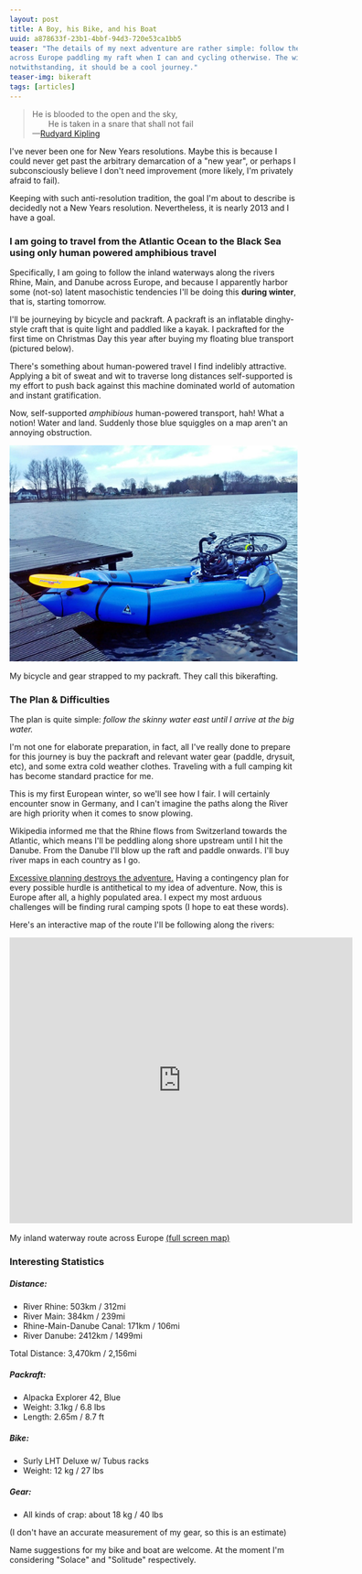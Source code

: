```yaml
---
layout: post
title: A Boy, his Bike, and his Boat
uuid: a878633f-23b1-4bbf-94d3-720e53ca1bb5
teaser: "The details of my next adventure are rather simple: follow the rivers east
across Europe paddling my raft when I can and cycling otherwise. The winter
notwithstanding, it should be a cool journey."
teaser-img: bikeraft
tags: [articles]
---
```


<blockquote>
He is blooded to the open and the sky,<br />
&emsp;&emsp;He is taken in a snare that shall not fail<br />
&mdash;<a href="http://www.gutenberg.org/files/27870/27870-h/27870-h.htm#Page_74">Rudyard Kipling</a>
</blockquote>

I've never been one for New Years resolutions. Maybe this is because I could
never get past the arbitrary demarcation of a "new year", or perhaps
I subconsciously believe I don't need improvement (more likely, I'm privately afraid to
fail).

Keeping with such anti-resolution tradition, the goal I'm about to describe is
decidedly not a New Years resolution. Nevertheless, it is nearly 2013 and
I have a goal.

### I am going to travel from the Atlantic Ocean to the Black Sea using only human powered amphibious travel


Specifically, I am going to follow the inland waterways along the rivers Rhine,
Main, and Danube across Europe, and because I apparently harbor some (not-so)
latent masochistic tendencies I'll be doing this **during winter**, that is,
starting tomorrow.

I'll be journeying by bicycle and packraft. A packraft is an inflatable
dinghy-style craft that is quite light and paddled like a kayak. I packrafted
for the first time on Christmas Day this year after buying my floating blue transport
(pictured below).

There's something about human-powered travel I find indelibly attractive.
Applying a bit of sweat and wit to traverse long distances self-supported is my
effort to push back against this machine dominated world of automation and
instant gratification.

Now, self-supported *amphibious* human-powered transport, hah! What a notion!
Water and land. Suddenly those blue squiggles on a map aren't an annoying
obstruction.

<div class="caption">
<!--<img src="http://elusivetruth.net/uploads/2012/12/bikeraft.jpg" alt="" />-->
<a href="http://photos.elusivetruth.net/TheNetherlands/Rotterdam-2012/"><img src="/uploads/2012/12/bikeraft.jpg" alt="A bicycle folded up and strapped to an inflatable raft sitting in the water" /></a>
<p>My bicycle and gear strapped to my packraft. They call this bikerafting.</p>
</div>

### The Plan & Difficulties

The plan is quite simple: *follow the skinny water east until I arrive at the big
water.*

I'm not one for elaborate preparation, in fact, all I've really done to prepare
for this journey is buy the packraft and relevant water gear (paddle, drysuit,
etc), and some extra cold weather clothes. Traveling with a full camping
kit has become standard practice for me.

This is my first European winter, so we'll see how I fair. I will certainly
encounter snow in Germany, and I can't imagine the paths along the River are
high priority when it comes to snow plowing.

Wikipedia informed me that the Rhine flows from Switzerland towards the
Atlantic, which means I'll be peddling along shore upstream until I hit the
Danube. From the Danube I'll blow up the raft and paddle onwards. I'll buy river
maps in each country as I go.

<a href="http://elusivetruth.net/2011/10/24/the-adventure-illusion.html"
title="The Adventure Illusion">Excessive planning destroys the adventure.</a>
Having a contingency plan for every possible hurdle is antithetical to my idea
of adventure. Now, this is Europe after all, a highly populated area. I expect my most
arduous challenges will be finding rural camping spots (I hope to eat these words).

<div class="caption">
<p>Here's an interactive map of the route I'll be following along the rivers:</p>
<iframe src="http://binaryelysium.com/journey/500px.html" style="margin: 0; padding:0; border: none; width: 600px; height: 500px; overflow: hidden;" scrolling="no"></iframe>
<p>My inland waterway route across Europe <a href="http://binaryelysium.com/journey/" target="_blank" title="Alantic to Black Sea by Inland Waterways">(full screen map)</a></p>
</div>

### Interesting Statistics

##### Distance:

* River Rhine: 503km / 312mi
* River Main: 384km / 239mi
* Rhine-Main-Danube Canal: 171km / 106mi
* River Danube: 2412km / 1499mi

Total Distance: 3,470km / 2,156mi

##### Packraft:

* Alpacka Explorer 42, Blue
* Weight: 3.1kg / 6.8 lbs
* Length: 2.65m / 8.7 ft

##### Bike:

* Surly LHT Deluxe w/ Tubus racks
* Weight: 12 kg / 27 lbs

##### Gear:

* All kinds of crap: about 18 kg / 40 lbs

 (I don't have an accurate measurement of my gear, so this is an estimate)


Name suggestions for my bike and boat are welcome. At the moment I'm considering "Solace"
and "Solitude" respectively.
